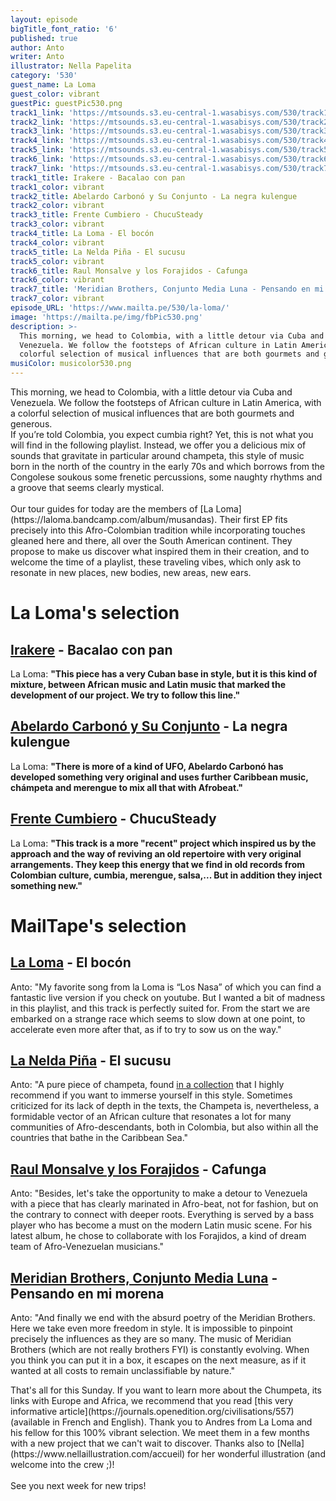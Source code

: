```yaml
---
layout: episode
bigTitle_font_ratio: '6'
published: true
author: Anto
writer: Anto
illustrator: Nella Papelita
category: '530'
guest_name: La Loma
guest_color: vibrant
guestPic: guestPic530.png
track1_link: 'https://mtsounds.s3.eu-central-1.wasabisys.com/530/track1.mp3'
track2_link: 'https://mtsounds.s3.eu-central-1.wasabisys.com/530/track2.mp3'
track3_link: 'https://mtsounds.s3.eu-central-1.wasabisys.com/530/track3.mp3'
track4_link: 'https://mtsounds.s3.eu-central-1.wasabisys.com/530/track4.mp3'
track5_link: 'https://mtsounds.s3.eu-central-1.wasabisys.com/530/track5.mp3'
track6_link: 'https://mtsounds.s3.eu-central-1.wasabisys.com/530/track6.mp3'
track7_link: 'https://mtsounds.s3.eu-central-1.wasabisys.com/530/track7.mp3'
track1_title: Irakere - Bacalao con pan
track1_color: vibrant
track2_title: Abelardo Carbonó y Su Conjunto - La negra kulengue
track2_color: vibrant
track3_title: Frente Cumbiero - ChucuSteady
track3_color: vibrant
track4_title: La Loma - El bocón
track4_color: vibrant
track5_title: La Nelda Piña - El sucusu
track5_color: vibrant
track6_title: Raul Monsalve y los Forajidos - Cafunga
track6_color: vibrant
track7_title: 'Meridian Brothers, Conjunto Media Luna - Pensando en mi morena'
track7_color: vibrant
episode_URL: 'https://www.mailta.pe/530/la-loma/'
image: 'https://mailta.pe/img/fbPic530.png'
description: >-
  This morning, we head to Colombia, with a little detour via Cuba and
  Venezuela. We follow the footsteps of African culture in Latin America, with a
  colorful selection of musical influences that are both gourmets and generous.
musiColor: musicolor530.png
---
```

<p id="introduction">
	This morning, we head to Colombia, with a little detour via Cuba and Venezuela. We follow the footsteps of African culture in Latin America, with a colorful selection of musical influences that are both gourmets and generous.
<br>
  If you’re told Colombia, you expect cumbia right? Yet, this is not what you will find in the following playlist. Instead, we offer you a delicious mix of sounds that gravitate in particular around champeta, this style of music born in the north of the country in the early 70s and which borrows from the Congolese soukous some frenetic percussions, some naughty rhythms and a groove that seems clearly mystical.
	<br><br>
	Our tour guides for today are the members of [La Loma](https://laloma.bandcamp.com/album/musandas). Their first EP fits precisely into this Afro-Colombian tradition while incorporating touches gleaned here and there, all over the South American continent. They propose to make us discover what inspired them in their creation, and to welcome the time of a playlist, these traveling vibes, which only ask to resonate in new places, new bodies, new areas, new ears.</p>

# La Loma's selection


## [Irakere](https://irakere.bandcamp.com/album/cuba-libre) - Bacalao con pan

La Loma: **"**This piece has a very Cuban base in style, but it is this kind of mixture, between African music and Latin music that marked the development of our project. We try to follow this line.**"**

## [Abelardo Carbonó y Su Conjunto](https://abelardocarbono.bandcamp.com/album/el-maravilloso-mundo-de-abelardo-carbon) - La negra kulengue

La Loma: **"**There is more of a kind of UFO, Abelardo Carbonó has developed something very original and uses further Caribbean music, chámpeta and merengue to mix all that with Afrobeat.**"**

## [Frente Cumbiero](https://frentecumbiero.bandcamp.com/album/frente-cumbiero-meets-mad-professor) - ChucuSteady

La Loma: **"**This track is a more "recent" project which inspired us by the approach and the way of reviving an old repertoire with very original arrangements. They keep this energy that we find in old records from Colombian culture, cumbia, merengue, salsa,... But in addition they inject something new.**"**

# MailTape's selection

## [La Loma](https://laloma.bandcamp.com/album/musandas) - El bocón

Anto: "My favorite song from la Loma is “Los Nasa” of which you can find a fantastic live version if you check on youtube. But I wanted a bit of madness in this playlist, and this track is perfectly suited for. From the start we are embarked on a strange race which seems to slow down at one point, to accelerate even more after that, as if to try to sow us on the way."

## [La Nelda Piña](https://soundwayrecords.bandcamp.com/album/palenque-palenque-champeta-criolla-afro-roots-in-colombia-1975-91) - El sucusu

Anto: "A pure piece of champeta, found [in a collection](https://soundwayrecords.com/release/155845-various-artists-palenque-palenque-champeta-criolla-afro-roots-in-colombia-1975-91) that I highly recommend if you want to immerse yourself in this style. Sometimes criticized for its lack of depth in the texts, the Champeta is, nevertheless, a formidable vector of an African culture that resonates a lot for many communities of Afro-descendants, both in Colombia, but also within all the countries that bathe in the Caribbean Sea."

## [Raul Monsalve y los Forajidos](https://olindorecords.bandcamp.com/) - Cafunga

Anto: "Besides, let's take the opportunity to make a detour to Venezuela with a piece that has clearly marinated in Afro-beat, not for fashion, but on the contrary to connect with deeper roots. Everything is served by a bass player who has become a must on the modern Latin music scene. For his latest album, he chose to collaborate with los Forajidos, a kind of dream team of Afro-Venezuelan musicians."

## [Meridian Brothers, Conjunto Media Luna](https://meridianbrothers.bandcamp.com/album/meridian-brothers-el-grupo-renacimiento) - Pensando en mi morena

Anto: "And finally we end with the absurd poetry of the Meridian Brothers. Here we take even more freedom in style. It is impossible to pinpoint precisely the influences as they are so many. The music of Meridian Brothers (which are not really brothers FYI) is constantly evolving. When you think you can put it in a box, it escapes on the next measure, as if it wanted at all costs to remain unclassifiable by nature."

<p id="outroduction">That's all for this Sunday. If you want to learn more about the Chumpeta, its links with Europe and Africa, we recommend that you read [this very informative article](https://journals.openedition.org/civilisations/557) (available in French and English).
Thank you to Andres from La Loma and his fellow for this 100% vibrant selection. We meet them in a few months with a new project that we can't wait to discover.
Thanks also to [Nella](https://www.nellaillustration.com/accueil) for her wonderful illustration (and welcome into the crew ;)!
<br>
<br>
See you next week for new trips!</p>
